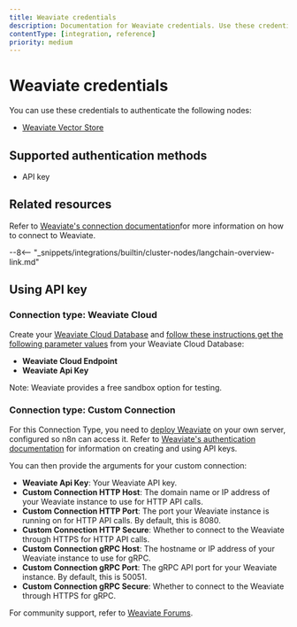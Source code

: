 ```yaml
---
title: Weaviate credentials
description: Documentation for Weaviate credentials. Use these credentials to authenticate Weaviate in n8n, a workflow automation platform.
contentType: [integration, reference]
priority: medium
---
```


# Weaviate credentials

You can use these credentials to authenticate the following nodes:

* [Weaviate Vector Store](/integrations/builtin/cluster-nodes/root-nodes/n8n-nodes-langchain.vectorstoreweaviate.md)

## Supported authentication methods

- API key

## Related resources

Refer to [Weaviate's connection documentation](https://docs.weaviate.io/weaviate/connections)for more information on how to connect to Weaviate.

--8<-- "_snippets/integrations/builtin/cluster-nodes/langchain-overview-link.md"

## Using API key

### Connection type: Weaviate Cloud

Create your [Weaviate Cloud Database](https://docs.weaviate.io/cloud/quickstart) and [follow these instructions get the following parameter values](https://docs.weaviate.io/cloud/quickstart#13-connect-to-your-weaviate-cloud-instance) from your Weaviate Cloud Database:

* **Weaviate Cloud Endpoint**
* **Weaviate Api Key**

Note: Weaviate provides a free sandbox option for testing.

### Connection type: Custom Connection

For this Connection Type, you need to [deploy Weaviate](https://docs.weaviate.io/deploy) on your own server, configured so n8n can access it. Refer to [Weaviate's authentication documentation](https://docs.weaviate.io/deploy/configuration/authentication#api-key-authentication) for information on creating and using API keys.

You can then provide the arguments for your custom connection:

* **Weaviate Api Key**: Your Weaviate API key.
* **Custom Connection HTTP Host**: The domain name or IP address of your Weaviate instance to use for HTTP API calls.
* **Custom Connection HTTP Port**: The port your Weaviate instance is running on for HTTP API calls. By default, this is 8080.
* **Custom Connection HTTP Secure**: Whether to connect to the Weaviate through HTTPS for HTTP API calls.
* **Custom Connection gRPC Host**: The hostname or IP address of your Weaviate instance to use for gRPC.
* **Custom Connection gRPC Port**: The gRPC API port for your Weaviate instance. By default, this is 50051.
* **Custom Connection gRPC Secure**: Whether to connect to the Weaviate through HTTPS for gRPC.

For community support, refer to [Weaviate Forums](https://forum.weaviate.io/).
